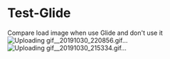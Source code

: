 # Test-Glide
Compare load image when use Glide and don't use it
![Uploading gif__20191030_220856.gif…]()
![Uploading gif__20191030_215334.gif…]()
